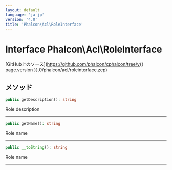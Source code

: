 ```yaml
---
layout: default
language: 'ja-jp'
version: '4.0'
title: 'Phalcon\Acl\RoleInterface'
---
```

# Interface **Phalcon\Acl\RoleInterface**

[GitHub上のソース](https://github.com/phalcon/cphalcon/tree/v{{ page.version }}.0/phalcon/acl/roleinterface.zep)

## メソッド

```php
public getDescription(): string
```

Role description

* * *

```php
public getName(): string
```

Role name

* * *

```php
public __toString(): string
```

Role name

* * *